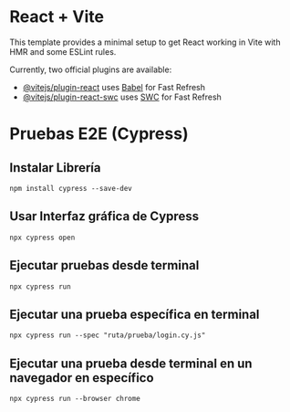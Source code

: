 # React + Vite

This template provides a minimal setup to get React working in Vite with HMR and some ESLint rules.

Currently, two official plugins are available:

- [@vitejs/plugin-react](https://github.com/vitejs/vite-plugin-react/blob/main/packages/plugin-react/README.md) uses [Babel](https://babeljs.io/) for Fast Refresh
- [@vitejs/plugin-react-swc](https://github.com/vitejs/vite-plugin-react-swc) uses [SWC](https://swc.rs/) for Fast Refresh




# Pruebas E2E (Cypress)

## Instalar Librería

```
npm install cypress --save-dev
```

## Usar Interfaz gráfica de Cypress

```
npx cypress open
```

## Ejecutar pruebas desde terminal

```
npx cypress run
```

## Ejecutar una prueba específica en terminal

```
npx cypress run --spec "ruta/prueba/login.cy.js"
```

## Ejecutar una prueba  desde terminal en un navegador en específico

```
npx cypress run --browser chrome
```

